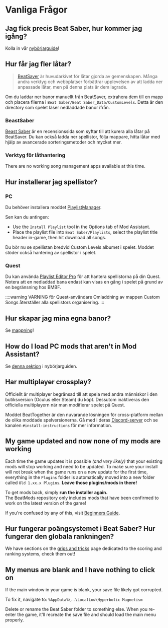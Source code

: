# Vanliga Frågor

## Jag fick precis Beat Saber, hur kommer jag igång?
Kolla in vår [nybörjarguide](/beginners-guide.md)!

## Hur får jag fler låtar?
> [BeatSaver](https://beatsaver.com) är huvudarkivet för låtar gjorda av gemenskapen. Många andra verktyg och webbplatser förbättrar upplevelsen av att ladda ner anpassade låtar, men på denna plats är dem lagrade.

Om du laddar ner banor manuellt från BeatSaver, extrahera dem till en mapp och placera filerna i `Beat Saber/Beat Saber_Data/CustomLevels`. Detta är den directory som spelet läser nedladdade banor ifrån.

### BeastSaber
[Beast Saber](https://www.bsaber.com) är en recensionssida som syftar till att kurera alla låtar på BeatSaver. Du kan också ladda ner spellistor, följa mappare, hitta låtar med hjälp av avancerade sorteringsmetoder och mycket mer.

### Verktyg för låthantering

There are no working song management apps available at this time.

## Hur installerar jag spellistor?

### PC
Du behöver installera moddet [PlaylistManager](https://github.com/rithik-b/PlaylistManager/releases/latest).

Sen kan du antingen:

* Use the `Install Playlist` tool in the Options tab of Mod Assistant.
* Place the playlist file into `Beat Saber/Playlists`, select the playlist title header in-game, then hit download all songs.

Du bör nu se spellistan bredvid Custom Levels albumet i spelet. Moddet stöder också hantering av spellistor i spelet.

### Quest
Du kan använda [Playlist Editor Pro](https://beatsaberquest.com/bmbf/my-tools/playlist-editor-pro/) för att hantera spellistorna på din Quest. Notera att en nedladdad bana endast kan visas en gång i spelet på grund av en begränsning hos BMBF.

::::warning VARNING för Quest-användare Omladdning av mappen Custom Songs återställer alla spellistors organisering. :::

## Hur skapar jag mina egna banor?
Se [mappning](/mapping/)!

## How do I load PC mods that aren't in Mod Assistant?
Se [denna sektion](/pc-modding.md#manual-installation) i nybörjarguiden.

## Har multiplayer crossplay?
Officiellt är multiplayer begränsad till att spela med andra människor i den butiksversion (Oculus eller Steam) du köpt. Dessutom inaktiveras den officiella multiplayern när man modifierar spelet på Quest.

Moddet BeatTogether är den nuvarande lösningen för cross-platform mellan de olika moddade spelversionerna. Gå med i deras [Discord-server](https://discord.com/invite/gezGrFG4tz) och se kanalen `#install-instructions` för mer information.

## My game updated and now none of my mods are working
Each time the game updates it is possible *(and very likely)* that your existing mods will stop working and need to be updated. To make sure your install will not break when the game runs on a new update for the first time, everything in the `Plugins` folder is automatically moved into a new folder called `Old 1.xx.x Plugins`. **Leave those plugins/mods in there!**

To get mods back, simply **run the installer again.**  
The BeatMods repository only includes mods that have been confirmed to work on the latest version of the game!

If you're confused by any of this, visit [Beginners Guide](/beginners-guide.md).

## Hur fungerar poängsystemet i Beat Saber? Hur fungerar den globala rankningen?
We have sections on the [grips and tricks](/grips-and-tricks.md) page dedicated to the scoring and ranking systems, check them out!

## My menus are blank and I have nothing to click on
If the main window in your game is blank, your save file likely got corrupted.

To fix it, navigate to: `%AppData%\..\LocalLow\Hyperbolic Magnetism`

Delete or rename the Beat Saber folder to something else. When you re-enter the game, it'll recreate the save file and should load the main menu properly.
